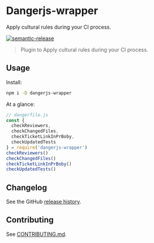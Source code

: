# Dangerjs-wrapper

Apply cultural rules during your CI process.

[![semantic-release](https://img.shields.io/badge/%20%20%F0%9F%93%A6%F0%9F%9A%80-semantic--release-e10079.svg)](https://github.com/semantic-release/semantic-release)

> Plugin to Apply cultural rules during your CI process.

## Usage

Install:

```sh
npm i -D dangerjs-wrapper
```

At a glance:
```js
// dangerfile.js
const {
  checkReviewers,
  checkChangedFiles,
  checkTicketLinkInPrBoby,
  checkUpdatedTests
} = require('dangerjs-wrapper')
checkReviewers()
checkChangedFiles()
checkTicketLinkInPrBoby()
checkUpdatedTests()

```
## Changelog

See the GitHub [release history](https://github.com/guidesmiths/dangerjs-wrapper/releases).

## Contributing

See [CONTRIBUTING.md](CONTRIBUTING.md).
